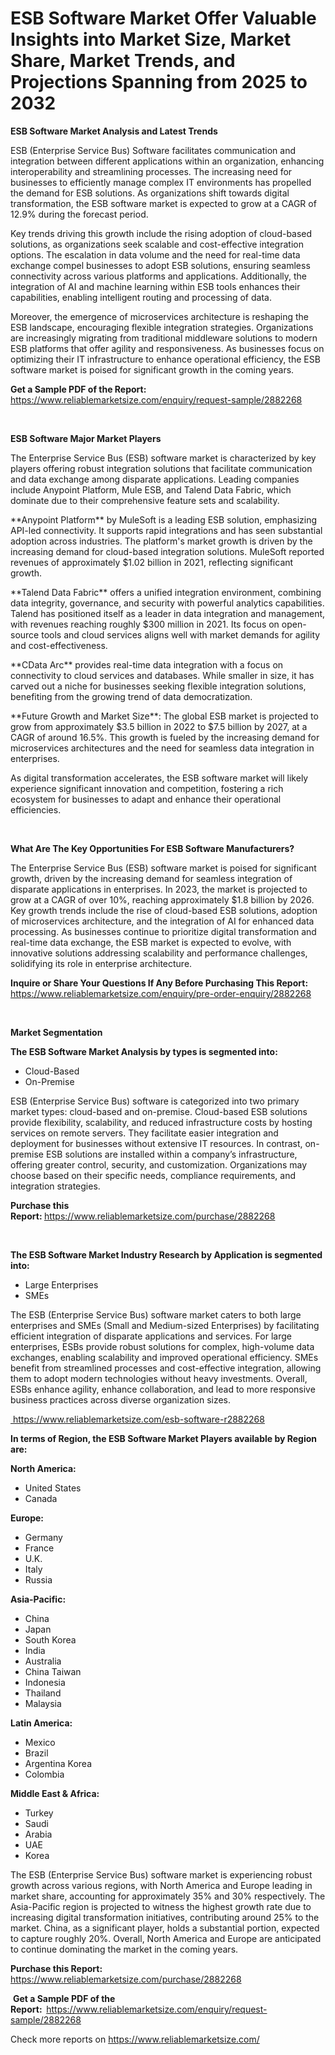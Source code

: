 <p><h1>ESB Software Market Offer Valuable Insights into Market Size, Market Share, Market Trends, and Projections Spanning from 2025 to 2032</h1></p><p><strong>ESB Software Market Analysis and Latest Trends</strong></p>
<p><p>ESB (Enterprise Service Bus) Software facilitates communication and integration between different applications within an organization, enhancing interoperability and streamlining processes. The increasing need for businesses to efficiently manage complex IT environments has propelled the demand for ESB solutions. As organizations shift towards digital transformation, the ESB software market is expected to grow at a CAGR of 12.9% during the forecast period.</p><p>Key trends driving this growth include the rising adoption of cloud-based solutions, as organizations seek scalable and cost-effective integration options. The escalation in data volume and the need for real-time data exchange compel businesses to adopt ESB solutions, ensuring seamless connectivity across various platforms and applications. Additionally, the integration of AI and machine learning within ESB tools enhances their capabilities, enabling intelligent routing and processing of data.</p><p>Moreover, the emergence of microservices architecture is reshaping the ESB landscape, encouraging flexible integration strategies. Organizations are increasingly migrating from traditional middleware solutions to modern ESB platforms that offer agility and responsiveness. As businesses focus on optimizing their IT infrastructure to enhance operational efficiency, the ESB software market is poised for significant growth in the coming years.</p></p>
<p><strong>Get a Sample PDF of the Report:&nbsp;</strong> <a href="https://www.reliablemarketsize.com/enquiry/request-sample/2882268?utm_campaign=3175&utm_medium=2&utm_source=Github&utm_content=ia&utm_term=13032025&utm_id=esb-software">https://www.reliablemarketsize.com/enquiry/request-sample/2882268</a></p>
<p>&nbsp;</p>
<p><strong>ESB Software Major Market Players</strong></p>
<p><p>The Enterprise Service Bus (ESB) software market is characterized by key players offering robust integration solutions that facilitate communication and data exchange among disparate applications. Leading companies include Anypoint Platform, Mule ESB, and Talend Data Fabric, which dominate due to their comprehensive feature sets and scalability.</p><p>**Anypoint Platform** by MuleSoft is a leading ESB solution, emphasizing API-led connectivity. It supports rapid integrations and has seen substantial adoption across industries. The platform's market growth is driven by the increasing demand for cloud-based integration solutions. MuleSoft reported revenues of approximately $1.02 billion in 2021, reflecting significant growth.</p><p>**Talend Data Fabric** offers a unified integration environment, combining data integrity, governance, and security with powerful analytics capabilities. Talend has positioned itself as a leader in data integration and management, with revenues reaching roughly $300 million in 2021. Its focus on open-source tools and cloud services aligns well with market demands for agility and cost-effectiveness.</p><p>**CData Arc** provides real-time data integration with a focus on connectivity to cloud services and databases. While smaller in size, it has carved out a niche for businesses seeking flexible integration solutions, benefiting from the growing trend of data democratization.</p><p>**Future Growth and Market Size**: The global ESB market is projected to grow from approximately $3.5 billion in 2022 to $7.5 billion by 2027, at a CAGR of around 16.5%. This growth is fueled by the increasing demand for microservices architectures and the need for seamless data integration in enterprises.</p><p>As digital transformation accelerates, the ESB software market will likely experience significant innovation and competition, fostering a rich ecosystem for businesses to adapt and enhance their operational efficiencies.</p></p>
<p>&nbsp;</p>
<p><strong>What Are The Key Opportunities For ESB Software Manufacturers?</strong></p>
<p><p>The Enterprise Service Bus (ESB) software market is poised for significant growth, driven by the increasing demand for seamless integration of disparate applications in enterprises. In 2023, the market is projected to grow at a CAGR of over 10%, reaching approximately $1.8 billion by 2026. Key growth trends include the rise of cloud-based ESB solutions, adoption of microservices architecture, and the integration of AI for enhanced data processing. As businesses continue to prioritize digital transformation and real-time data exchange, the ESB market is expected to evolve, with innovative solutions addressing scalability and performance challenges, solidifying its role in enterprise architecture.</p></p>
<p><strong>Inquire or Share Your Questions If Any Before Purchasing This Report:</strong> <a href="https://www.reliablemarketsize.com/enquiry/pre-order-enquiry/2882268?utm_campaign=3175&utm_medium=2&utm_source=Github&utm_content=ia&utm_term=13032025&utm_id=esb-software">https://www.reliablemarketsize.com/enquiry/pre-order-enquiry/2882268</a></p>
<p>&nbsp;</p>
<p><strong>Market Segmentation</strong></p>
<p><strong>The ESB Software Market Analysis by types is segmented into:</strong></p>
<p><ul><li>Cloud-Based</li><li>On-Premise</li></ul></p>
<p><p>ESB (Enterprise Service Bus) software is categorized into two primary market types: cloud-based and on-premise. Cloud-based ESB solutions provide flexibility, scalability, and reduced infrastructure costs by hosting services on remote servers. They facilitate easier integration and deployment for businesses without extensive IT resources. In contrast, on-premise ESB solutions are installed within a company’s infrastructure, offering greater control, security, and customization. Organizations may choose based on their specific needs, compliance requirements, and integration strategies.</p></p>
<p><strong>Purchase this Report:&nbsp;</strong><a href="https://www.reliablemarketsize.com/purchase/2882268?utm_campaign=3175&utm_medium=2&utm_source=Github&utm_content=ia&utm_term=13032025&utm_id=esb-software">https://www.reliablemarketsize.com/purchase/2882268</a></p>
<p>&nbsp;</p>
<p><strong>The ESB Software Market Industry Research by Application is segmented into:</strong></p>
<p><ul><li>Large Enterprises</li><li>SMEs</li></ul></p>
<p><p>The ESB (Enterprise Service Bus) software market caters to both large enterprises and SMEs (Small and Medium-sized Enterprises) by facilitating efficient integration of disparate applications and services. For large enterprises, ESBs provide robust solutions for complex, high-volume data exchanges, enabling scalability and improved operational efficiency. SMEs benefit from streamlined processes and cost-effective integration, allowing them to adopt modern technologies without heavy investments. Overall, ESBs enhance agility, enhance collaboration, and lead to more responsive business practices across diverse organization sizes.</p></p>
<p><a href="https://www.reliablemarketsize.com/esb-software-r2882268?utm_campaign=3175&utm_medium=2&utm_source=Github&utm_content=ia&utm_term=13032025&utm_id=esb-software">&nbsp;https://www.reliablemarketsize.com/esb-software-r2882268</a></p>
<p><strong>In terms of Region, the ESB Software Market Players available by Region are:</strong></p>
<p>
    <p> <strong> North America: </strong>
        <ul>
            <li>United States</li>
            <li>Canada</li>
        </ul>
        </p> 
    <p> <strong> Europe: </strong>
        <ul>
            <li>Germany</li>
            <li>France</li>
            <li>U.K.</li>
            <li>Italy</li>
            <li>Russia</li>
        </ul>
        </p> 
    <p> <strong> Asia-Pacific: </strong>
        <ul>
            <li>China</li>
            <li>Japan</li>
            <li>South Korea</li>
            <li>India</li>
            <li>Australia</li>
            <li>China Taiwan</li>
            <li>Indonesia</li>
            <li>Thailand</li>
            <li>Malaysia</li>
        </ul>
        </p> 
    <p> <strong> Latin America: </strong>
        <ul>
            <li>Mexico</li>
            <li>Brazil</li>
            <li>Argentina Korea</li>
            <li>Colombia</li>
        </ul>
        </p> 
    <p> <strong> Middle East & Africa: </strong>
        <ul>
            <li>Turkey</li>
            <li>Saudi</li>
            <li>Arabia</li>
            <li>UAE</li>
            <li>Korea</li>
        </ul>
    </p>
    </p>
<p><p>The ESB (Enterprise Service Bus) software market is experiencing robust growth across various regions, with North America and Europe leading in market share, accounting for approximately 35% and 30% respectively. The Asia-Pacific region is projected to witness the highest growth rate due to increasing digital transformation initiatives, contributing around 25% to the market. China, as a significant player, holds a substantial portion, expected to capture roughly 20%. Overall, North America and Europe are anticipated to continue dominating the market in the coming years.</p></p>
<p><strong>Purchase this Report: </strong><a href="https://www.reliablemarketsize.com/purchase/2882268?utm_campaign=3175&utm_medium=2&utm_source=Github&utm_content=ia&utm_term=13032025&utm_id=esb-software">https://www.reliablemarketsize.com/purchase/2882268</a></p>
<p>&nbsp;<strong>Get a Sample PDF of the Report:&nbsp;&nbsp;</strong><a href="https://www.reliablemarketsize.com/enquiry/request-sample/2882268?utm_campaign=3175&utm_medium=2&utm_source=Github&utm_content=ia&utm_term=13032025&utm_id=esb-software">https://www.reliablemarketsize.com/enquiry/request-sample/2882268</a></p>
<p><strong></strong></p>
<p>Check more reports on <a href="https://www.reliablemarketsize.com/?utm_campaign=3175&utm_medium=2&utm_source=Github&utm_content=ia&utm_term=13032025&utm_id=esb-software">https://www.reliablemarketsize.com/</a></p>